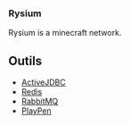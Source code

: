 ### Rysium
Rysium is a minecraft network.

## Outils
* [ActiveJDBC](http://javalite.io/activejdbc)
* [Redis](https://redis.io/)
* [RabbitMQ](https://rabbitmq.com/)
* [PlayPen](https://playpen.io/)
